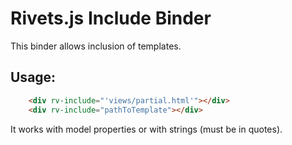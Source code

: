 # Rivets.js Include Binder

This binder allows inclusion of templates.

## Usage:

```html
    <div rv-include="'views/partial.html'"></div>
    <div rv-include="pathToTemplate"></div>
```

It works with model properties or with strings (must be in quotes).